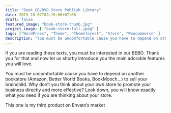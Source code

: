 ```yaml
---
title: "Book CD/DVD Store Publish Library"
date: 2015-10-02T02:15:06+07:00
draft: false
featured_image: "book-store-thumb.jpg"
project_image: [ "book-store-full.jpeg" ]
tags: ["WordPress", "Theme", "Themeforest", "Store", "Woocommerce" ]
description: "You must be uncomfortable cause you have to depend on other bookstore (Amazon, Better World Books, BookMooch…) to sell your brainchild."
---
```


If you are reading these texts, you must be interested in our BEBO. Thank you for that and now let us shortly introduce you the main adorable features you will love.

You must be uncomfortable cause you have to depend on another bookstore (Amazon, Better World Books, BookMooch…) to sell your brainchild. Why don’t you think about your own store to promote your business directly and more effective? Look down, you will know exactly what you need if you are thinking about your store.

This one is my third product on Envato’s market